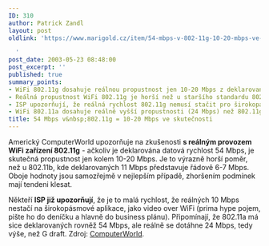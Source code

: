 ```yaml
---
ID: 310
author: Patrick Zandl
layout: post
oldlink: 'https://www.marigold.cz/item/54-mbps-v-802-11g-10-20-mbps-ve-skutecnosti

  '
post_date: 2003-05-23 08:48:00
post_excerpt: ''
published: true
summary_points:
- WiFi 802.11g dosahuje reálnou propustnost jen 10-20 Mbps z deklarovaných 54 Mbps.
- Reálná propustnost WiFi 802.11g je horší než u staršího standardu 802.11b.
- ISP upozorňují, že reálná rychlost 802.11g nemusí stačit pro širokopásmové aplikace.
- WiFi 802.11a dosahuje reálně vyšší propustnosti (24 Mbps) než 802.11g.
title: 54 Mbps v&nbsp;802.11g = 10-20 Mbps ve skutečnosti
---
```


<p>
Americký ComputerWorld upozorňuje na zkušenosti <STRONG>s reálným provozem WiFi zařízení 802.11g</STRONG> - ačkoliv je deklarována datová rychlost 54 Mbps, je skutečná propustnost jen kolem 10-20 Mbps. Je to výrazně horší poměr, než u 802.11b, kde deklarovaných 11 Mbps představuje řádově 6-7 Mbps. Oboje hodnoty jsou samozřejmě v nejlepším případě, zhoršením podmínek mají tendeni klesat. </p>

<p>
Někteří <STRONG>ISP již upozorňují</STRONG>, že je to malá rychlost, že reálných 10 Mbps nestačí na širokopásmové aplikace, jako video over WiFi (prima hype pojem, pište ho do deníčku a hlavně do business plánu). Připomínají, že 802.11a má sice deklarovaných rovněž 54 Mbps, ale reálně se dotáhne 24 Mbps, tedy výše, než G draft. Zdroj: <A href="http://www.computerworld.com/mobiletopics/mobile/story/0,10801,81450,00.html?nas=PM-81450" target=_blank>ComputerWorld</A>.</p>
